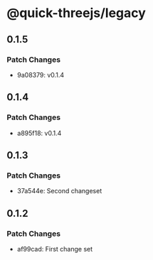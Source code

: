 # @quick-threejs/legacy

## 0.1.5

### Patch Changes

- 9a08379: v0.1.4

## 0.1.4

### Patch Changes

- a895f18: v0.1.4

## 0.1.3

### Patch Changes

- 37a544e: Second changeset

## 0.1.2

### Patch Changes

- af99cad: First change set
